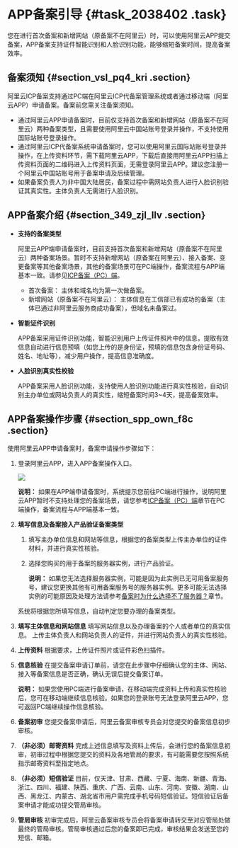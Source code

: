 # APP备案引导 {#task_2038402 .task}

您在进行首次备案和新增网站（原备案不在阿里云）时，可以使用阿里云APP提交备案，APP备案支持证件智能识别和人脸识别功能，能够缩短备案时间，提高备案效率。

## 备案须知 {#section_vsl_pq4_kri .section}

 阿里云ICP备案支持通过PC端在阿里云ICP代备案管理系统或者通过移动端（阿里云APP）申请备案。备案前您需关注备案须知。 

-   通过阿里云APP申请备案时，目前仅支持首次备案和新增网站（原备案不在阿里云）两种备案类型，且需要使用阿里云中国站账号登录并操作，不支持使用国际站账号登录操作。
-   通过阿里云ICP代备案系统申请备案时，您可以使用阿里云国际站账号登录并操作，在上传资料环节，需下载阿里云APP，下载后直接用阿里云APP扫描上传资料页面的二维码进入上传资料页面，无需登录阿里云APP。建议您注册一个阿里云中国站账号用于备案申请及后续管理。
-   如果备案负责人为非中国大陆居民，备案过程中需网站负责人进行人脸识别验证其真实性。主体负责人无需进行人脸识别。

## APP备案介绍 {#section_349_zjl_llv .section}

-   **支持的备案类型** 

    阿里云APP端申请备案时，目前支持首次备案和新增网站（原备案不在阿里云）两种备案场景。暂时不支持新增网站（原备案在阿里云）、接入备案、变更备案等其他备案场景，其他的备案场景可在PC端操作，备案流程与APP端基本一致。请参见[ICP备案（PC）端](../cn.zh-CN/ICP备案流程（PC端）/验证备案类型/验证备案类型.md#)。

    -   首次备案： 主体和域名均为第一次做备案。
    -   新增网站（原备案不在阿里云）： 主体信息在工信部已有成功的备案（主体已通过非阿里云服务商成功备案），但域名未备案过。
-   **智能证件识别** 

    APP备案采用证件识别功能，智能识别用户上传证件照片中的信息，提取有效信息自动进行信息预填（如您上传的是身份证，预填的信息包含身份证号码、姓名、地址等），减少用户操作，提高信息准确度。

-   **人脸识别真实性校验** 

    APP备案采用人脸识别功能，支持使用人脸识别功能进行真实性核验，自动识别主办单位或网站负责人的真实性，缩短备案时间3~4天，提高备案效率。


## APP备案操作步骤 {#section_spp_own_f8c .section}

使用阿里云APP申请备案时，备案申请操作步骤如下：

1.  登录阿里云APP，进入APP备案操作入口。 

    ![](http://static-aliyun-doc.oss-cn-hangzhou.aliyuncs.com/assets/img/149698/156764965250211_zh-CN.png)

    **说明：** 如果在APP端申请备案时，系统提示您前往PC端进行操作，说明阿里云APP暂时不支持处理您的备案场景，请您参考[ICP备案（PC）端](../cn.zh-CN/ICP备案流程（PC端）/验证备案类型/验证备案类型.md#)章节在PC端操作，备案流程与APP端基本一致。

2.  **填写信息及备案接入产品验证备案类型** 

    1.  填写主办单位信息和网站等信息，根据您的备案类型上传主办单位的证件材料，并进行真实性核验。
    2.  选择您购买的用于备案的服务器实例，进行产品验证。 

        **说明：** 如果您无法选择服务器实例，可能是因为此实例已无可用备案服务号，建议您更换其他有可用备案服务号的服务器实例。更多可能无法选择实例的可能原因及处理方法请参考[备案时为什么选择不了服务器？](../cn.zh-CN/常见问题/备案流程FAQ/产品验证FAQ.md#section_qqb_hss_zdb)章节。

    系统将根据您所填写信息，自动判定您要办理的备案类型。

3.  **填写主体信息和网站信息** 填写网站信息以及办理备案的个人或者单位的真实信息。 上传主体负责人和网站负责人的证件，并进行网站负责人的真实性核验。
4.  **上传资料** 根据要求，上传证件照片或证件彩色扫描件。
5.  **信息核验** 在提交备案申请订单前，请您在此步骤中仔细确认您的主体、网站、接入等备案信息是否正确，确认无误后提交备案订单。

    **说明：** 如果您使用PC端进行备案申请，在移动端完成资料上传和真实性核验后，您可在移动端继续信息核验。如果您的登录账号无法登录阿里云APP，您可返回PC端继续操作信息核验。

6.  **备案初审** 您提交备案申请后，阿里云备案审核专员会对您提交的备案信息初步审核。
7.  **（非必须）邮寄资料** 完成上述信息填写及资料上传后，会进行您的备案信息初审，初审过程中根据您提交的资料及各地管局的要求，有可能需要您按照系统指示邮寄资料至指定地点。
8.  **（非必须）短信验证** 目前，仅天津、甘肃、西藏、宁夏、海南、新疆、青海、浙江、四川、福建、陕西、重庆、广西、云南、山东、河南、安徽、湖南、山西、黑龙江、内蒙古、湖北省市用户需完成手机号码短信验证。短信验证后备案申请才能成功提交管局审核。
9.  **管局审核** 初审完成后，阿里云备案审核专员会将备案申请转交至对应管局处做最终的管局审核。管局审核通过后您的备案即已完成，审核结果会发送至您的短信、邮箱。

